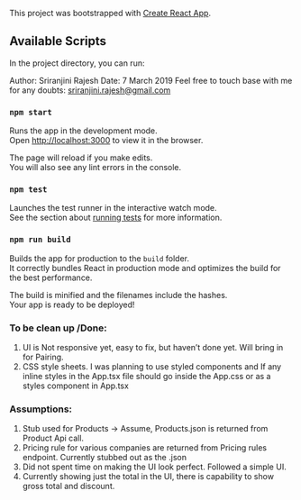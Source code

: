 This project was bootstrapped with [Create React App](https://github.com/facebook/create-react-app).

## Available Scripts

In the project directory, you can run:

Author: Sriranjini Rajesh
Date: 7 March 2019
Feel free to touch base with me for any doubts: sriranjini.rajesh@gmail.com

### `npm start`

Runs the app in the development mode.<br>
Open [http://localhost:3000](http://localhost:3000) to view it in the browser.

The page will reload if you make edits.<br>
You will also see any lint errors in the console.

### `npm test`

Launches the test runner in the interactive watch mode.<br>
See the section about [running tests](https://facebook.github.io/create-react-app/docs/running-tests) for more information.

### `npm run build`

Builds the app for production to the `build` folder.<br>
It correctly bundles React in production mode and optimizes the build for the best performance.

The build is minified and the filenames include the hashes.<br>
Your app is ready to be deployed!

### To be clean up /Done:

1. UI is Not responsive yet, easy to fix, but haven’t done yet. Will bring in for Pairing.
2. CSS style sheets. I was planning to use styled components and If any inline styles in the App.tsx file should go inside the App.css or as a styles component in App.tsx

### Assumptions:

1. Stub used for Products -> Assume, Products.json is returned from Product Api call.
2. Pricing rule for various companies are returned from Pricing rules endpoint. Currently stubbed out as the <company-name>.json
3. Did not spent time on making the UI look perfect. Followed a simple UI.
4. Currently showing just the total in the UI, there is capability to show gross total and discount.
  
 

